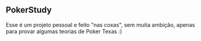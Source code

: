 ## PokerStudy

Esse é um projeto pessoal e feito "nas coxas", sem muita ambição, apenas para provar algumas teorias de Poker Texas :)